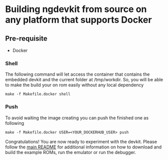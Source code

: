 # Building ngdevkit from source on any platform that supports Docker

## Pre-requisite

* Docker

### Shell
The following command will let access the container that contains the embedded devkit and the current folder at /tmp/workdir. So, you will be able to make the build your on rom easily without any local dependency

```shell
make -f Makefile.docker shell
```

### Push
To avoid waiting the image creating you can push the finished one as following

```shell
make -f Makefile.docker USER=<YOUR_DOCKERHUB_USER> push
```

Congratulations! You are now ready to experiment with the devkit.
Please follow the [main README](README.md) for additional information
on how to download and build the example ROMs, run the emulator or
run the debugger.


